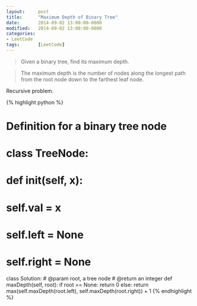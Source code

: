 ```yaml
---
layout: 	post
title:  	"Maximum Depth of Binary Tree"
date:   	2014-09-02 13:00:00-0000
modified: 	2014-09-02 13:00:00-0000
categories: 
- LeetCode
tags:		[LeetCode]
---
```


>Given a binary tree, find its maximum depth.

>The maximum depth is the number of nodes along the longest path from the root node down to the farthest leaf node.

Recursive problem.


{% highlight python %}
# Definition for a  binary tree node
# class TreeNode:
# 	def __init__(self, x):
# 		self.val = x
# 		self.left = None
# 		self.right = None

class Solution:
    # @param root, a tree node
    # @return an integer
	def maxDepth(self, root):
		if root == None:
			return 0
		else:
			return max(self.maxDepth(root.left),
			self.maxDepth(root.right)) + 1
{% endhighlight %}